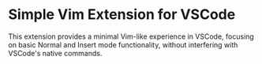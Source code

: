 # Simple Vim Extension for VSCode
This extension provides a minimal Vim-like experience in VSCode, focusing on basic Normal and Insert mode functionality, without interfering with VSCode's native commands.
